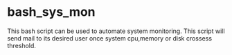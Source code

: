 # bash_sys_mon
This bash script can be used to automate system monitoring. This script will send mail to its desired user once system cpu,memory or disk crossess threshold.
